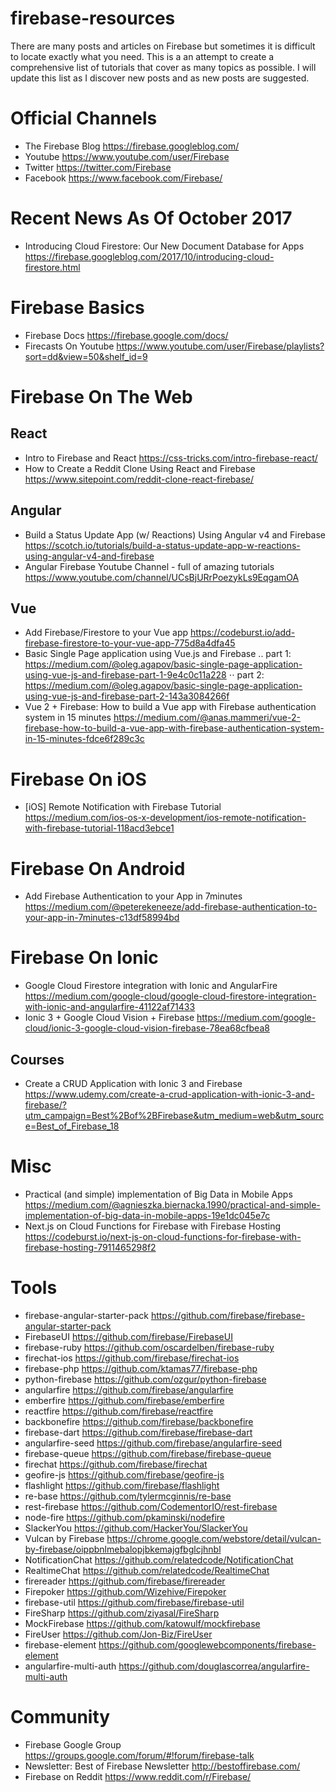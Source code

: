 # firebase-resources
There are many posts and articles on Firebase but sometimes it is difficult to locate exactly what you need. This is a an attempt to create a comprehensive list of tutorials that cover as many topics as possible. I will update this list as I discover new posts and as new posts are suggested.
# Official Channels
* The Firebase Blog https://firebase.googleblog.com/
* Youtube https://www.youtube.com/user/Firebase
* Twitter https://twitter.com/Firebase
* Facebook https://www.facebook.com/Firebase/
# Recent News As Of October 2017
* Introducing Cloud Firestore: Our New Document Database for Apps https://firebase.googleblog.com/2017/10/introducing-cloud-firestore.html
# Firebase Basics
* Firebase Docs https://firebase.google.com/docs/
* Firecasts On Youtube https://www.youtube.com/user/Firebase/playlists?sort=dd&view=50&shelf_id=9
# Firebase On The Web
## React
* Intro to Firebase and React https://css-tricks.com/intro-firebase-react/
* How to Create a Reddit Clone Using React and Firebase https://www.sitepoint.com/reddit-clone-react-firebase/
## Angular
* Build a Status Update App (w/ Reactions) Using Angular v4 and Firebase https://scotch.io/tutorials/build-a-status-update-app-w-reactions-using-angular-v4-and-firebase
* Angular Firebase Youtube Channel - full of amazing tutorials https://www.youtube.com/channel/UCsBjURrPoezykLs9EqgamOA 
## Vue
* Add Firebase/Firestore to your Vue app https://codeburst.io/add-firebase-firestore-to-your-vue-app-775d8a4dfa45
* Basic Single Page application using Vue.js and Firebase
.. part 1: https://medium.com/@oleg.agapov/basic-single-page-application-using-vue-js-and-firebase-part-1-9e4c0c11a228
⋅⋅ part 2: https://medium.com/@oleg.agapov/basic-single-page-application-using-vue-js-and-firebase-part-2-143a3084266f
* Vue 2 + Firebase: How to build a Vue app with Firebase authentication system in 15 minutes https://medium.com/@anas.mammeri/vue-2-firebase-how-to-build-a-vue-app-with-firebase-authentication-system-in-15-minutes-fdce6f289c3c
# Firebase On iOS
* [iOS] Remote Notification with Firebase Tutorial https://medium.com/ios-os-x-development/ios-remote-notification-with-firebase-tutorial-118acd3ebce1
# Firebase On Android
* Add Firebase Authentication to your App in 7minutes https://medium.com/@peterekeneeze/add-firebase-authentication-to-your-app-in-7minutes-c13df58994bd
# Firebase On Ionic
* Google Cloud Firestore integration with Ionic and AngularFire https://medium.com/google-cloud/google-cloud-firestore-integration-with-ionic-and-angularfire-41122af71433
* Ionic 3 + Google Cloud Vision + Firebase https://medium.com/google-cloud/ionic-3-google-cloud-vision-firebase-78ea68cfbea8
## Courses
* Create a CRUD Application with Ionic 3 and Firebase https://www.udemy.com/create-a-crud-application-with-ionic-3-and-firebase/?utm_campaign=Best%2Bof%2BFirebase&utm_medium=web&utm_source=Best_of_Firebase_18


# Misc
* Practical (and simple) implementation of Big Data in Mobile Apps https://medium.com/@agnieszka.biernacka.1990/practical-and-simple-implementation-of-big-data-in-mobile-apps-19e1dc045e7c
* Next.js on Cloud Functions for Firebase with Firebase Hosting https://codeburst.io/next-js-on-cloud-functions-for-firebase-with-firebase-hosting-7911465298f2

# Tools
* firebase-angular-starter-pack https://github.com/firebase/firebase-angular-starter-pack
* FirebaseUI https://github.com/firebase/FirebaseUI
* firebase-ruby https://github.com/oscardelben/firebase-ruby
* firechat-ios https://github.com/firebase/firechat-ios
* firebase-php https://github.com/ktamas77/firebase-php
* python-firebase https://github.com/ozgur/python-firebase
* angularfire https://github.com/firebase/angularfire
* emberfire https://github.com/firebase/emberfire
* reactfire https://github.com/firebase/reactfire
* backbonefire https://github.com/firebase/backbonefire
* firebase-dart https://github.com/firebase/firebase-dart
* angularfire-seed https://github.com/firebase/angularfire-seed
* firebase-queue https://github.com/firebase/firebase-queue
* firechat https://github.com/firebase/firechat
* geofire-js https://github.com/firebase/geofire-js
* flashlight https://github.com/firebase/flashlight
* re-base https://github.com/tylermcginnis/re-base
* rest-firebase https://github.com/CodementorIO/rest-firebase
* node-fire https://github.com/pkaminski/nodefire
* SlackerYou https://github.com/HackerYou/SlackerYou
* Vulcan by Firebase https://chrome.google.com/webstore/detail/vulcan-by-firebase/oippbnlmebalopjbkemajgfbglcjhnbl
* NotificationChat https://github.com/relatedcode/NotificationChat
* RealtimeChat https://github.com/relatedcode/RealtimeChat
* firereader https://github.com/firebase/firereader
* Firepoker https://github.com/Wizehive/Firepoker
* firebase-util https://github.com/firebase/firebase-util
* FireSharp https://github.com/ziyasal/FireSharp
* MockFirebase https://github.com/katowulf/mockfirebase
* FireUser https://github.com/Jon-Biz/FireUser
* firebase-element https://github.com/googlewebcomponents/firebase-element
* angularfire-multi-auth https://github.com/douglascorrea/angularfire-multi-auth


# Community
* Firebase Google Group https://groups.google.com/forum/#!forum/firebase-talk
* Newsletter: Best of Firebase Newsletter http://bestoffirebase.com/
* Firebase on Reddit https://www.reddit.com/r/Firebase/
